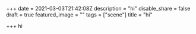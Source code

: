+++
date = 2021-03-03T21:42:08Z
description = "hi"
disable_share = false
draft = true
featured_image = ""
tags = ["scene"]
title = "hi"

+++
hi